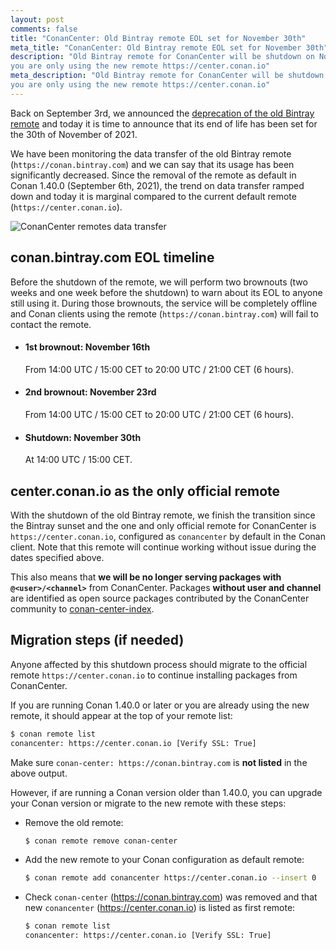 ```yaml
---
layout: post
comments: false
title: "ConanCenter: Old Bintray remote EOL set for November 30th"
meta_title: "ConanCenter: Old Bintray remote EOL set for November 30th"
description: "Old Bintray remote for ConanCenter will be shutdown on November 30th, make sure
you are only using the new remote https://center.conan.io"
meta_description: "Old Bintray remote for ConanCenter will be shutdown on November 30th, make sure
you are only using the new remote https://center.conan.io"
---
```


Back on September 3rd, we announced the [deprecation of the old Bintray remote](https://blog.conan.io/2021/09/03/conancenter-declare-bintray-obsolete.html)
and today it is time to announce that its end of life has been set for the 30th of November of 2021.

We have been monitoring the data transfer of the old Bintray remote (`https://conan.bintray.com`) and we can say
that its usage has been significantly decreased. Since the removal of the remote as default in Conan 1.40.0 (September 6th, 2021), the trend on data transfer ramped down and today it is marginal compared to the current default remote (`https://center.conan.io`).

<p class="centered">
    <img src="{{ site.url }}/assets/post_images/2021-10-28/conancenter-data-transfer.png" align="center" alt="ConanCenter remotes data transfer"/>
</p>

## conan.bintray.com EOL timeline

Before the shutdown of the remote, we will perform two brownouts (two weeks and one week before the shutdown) to warn
about its EOL to anyone still using it. During those brownouts, the service will be completely offline and Conan clients using the remote (`https://conan.bintray.com`) will fail to contact the remote.

- #### 1st brownout: November 16th

  From 14:00 UTC / 15:00 CET to 20:00 UTC / 21:00 CET (6 hours).

- #### 2nd brownout: November 23rd

  From 14:00 UTC / 15:00 CET to 20:00 UTC / 21:00 CET (6 hours).

- #### Shutdown: November 30th

  At 14:00 UTC / 15:00 CET.

## center.conan.io as the only official remote

With the shutdown of the old Bintray remote, we finish the transition since the Bintray sunset and the one and only official
remote for ConanCenter is `https://center.conan.io`, configured as `conancenter` by default in the Conan client. Note that this
remote will continue working without issue during the dates specified above.

This also means that **we will be no longer serving packages with `@<user>/<channel>`** from ConanCenter. Packages **without user and channel** are identified as open source packages contributed by the ConanCenter community to [conan-center-index](https://github.com/conan-io/conan-center-index).

## Migration steps (if needed)

Anyone affected by this shutdown process should migrate to the official remote `https://center.conan.io` to continue
installing packages from ConanCenter.

If you are running Conan 1.40.0 or later or you are already using the new remote, it should appear at the top of
your remote list:

```bash
$ conan remote list
conancenter: https://center.conan.io [Verify SSL: True]
```

Make sure `conan-center: https://conan.bintray.com` is **not listed** in the above output.

However, if are running a Conan version older than 1.40.0, you can upgrade your Conan version or migrate to the new remote with these steps:

- Remove the old remote:

  ```bash
  $ conan remote remove conan-center
  ```

- Add the new remote to your Conan configuration as default remote:

  ```bash
  $ conan remote add conancenter https://center.conan.io --insert 0
  ```

- Check `conan-center` (https://conan.bintray.com) was removed and that new `conancenter` (https://center.conan.io) is listed
  as first remote:

  ```bash
  $ conan remote list
  conancenter: https://center.conan.io [Verify SSL: True]
  ```
